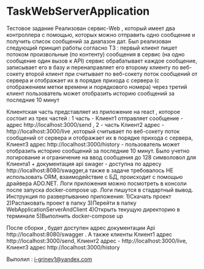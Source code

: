 # TaskWebServerApplication
Тестовое задание
Реализован сервис-Web , который имеет два контроллера с помощью, которых можно  отправить одно сообщение и получить список сообщений за диапазон дат.
Был реализован следующий принцип работы согласно ТЗ : первый клиент пишет потоком произвольные (по контенту) сообщения в сервис (на одно сообщение один вызов к API)
                                                      сервис обрабатывает каждое сообщение, записывает его в базу и перенаправляет его второму клиенту по веб-сокету
                                                      второй клиент при считывает по веб-сокету поток сообщений от сервера и отображает их в порядке прихода с сервера (с отображением метки времени и порядкового номера)
                                                      через третий клиент пользователь может отобразить историю сообщений за последние 10 минут

Клиентская часть представляет из приложение на react , которое состоит из трех частей : 1 часть - Клиент1 отправляет сообщение - адрес http://localhost:3000/send , 2 - часть Клиент2 адрес - http://localhost:3000/live ,который считывает по веб-сокету поток сообщений от сервера и отображает их в порядке прихода с сервера, Клиент3 адрес http://localhost:3000/history - пользователь может отобразить историю сообщений за последние 10 минут.
Было учетно логирование и ограничение на ввод сообщения до 128 символовол для Клиента1 + документация api swager  - доступна по адресу http://localhost:8080/swagger,а также в задаче требовалось НЕ использовать ORM, взаимодействие с БД, происходит с помощью драйвера ADO.NET. Логи приложения можно посмотреть в консоли после запуска docker-compose up. Логи пишутся в стадартный вывод.
Инструкция по развертыванию приложения:
1)Скачать проект
2)Распаковать проект в папку
3)Перейти в папку WebApplicationServerAndClient 
4)Открыть текущую директорию в терминале
5)Выполнить docker-compose up

После сборки , будет доступен адрес документации Api http://localhost:8080/swagger .
А также клиенты Клиент1 адрес http://localhost:3000/send, Клиент2 адрес - http://localhost:3000/live, Клиент3 адрес http://localhost:3000/history

Выполил : i-grinev1@yandex.com

